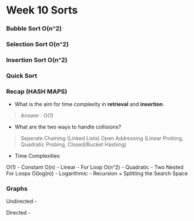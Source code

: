 # Week 10 Sorts

### Bubble Sort O(n^2)

### Selection Sort O(n^2)

### Insertion Sort O(n^2)

### Quick Sort

### Recap (HASH MAPS)

- What is the aim for time complexity in **retrieval** and **insertion**. 
> Answer : O(1)

- What are the two ways to handle collisions?
> Seperate Chaining (Linked Lists)
> Open Addressing (Linear Probing, Quadratic Probing, Closed/Bucket Hashing)

- Time Complexities

O(1) - Constant
O(n) - Linear - For Loop
O(n^2) - Quadratic - Two Nested For Loops
O(log(n)) - Logarithmic - Recursion + Splitting the Search Space


### Graphs 

Undirected -

Directed - 
